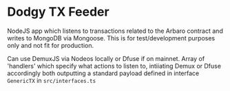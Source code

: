# Dodgy TX Feeder

NodeJS app which listens to transactions related to the Arbaro contract and writes to MongoDB via Mongoose.
This is for test/development purposes only and not fit for production.

Can use DemuxJS via Nodeos locally or Dfuse if on mainnet.
Array of 'handlers' which specify what actions to listen to, intiiating Demux or Dfuse accordingly both outputting a standard payload defined in interface `GenericTX` in `src/interfaces.ts`
